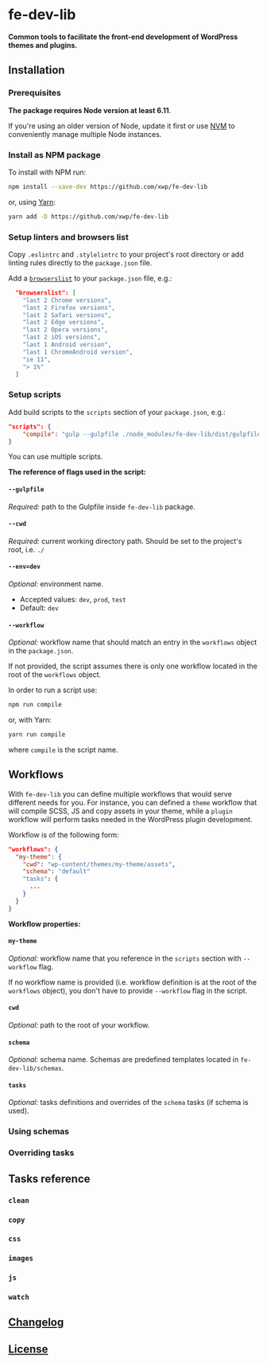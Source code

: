 fe-dev-lib
==========

**Common tools to facilitate the front-end development of WordPress themes and plugins.**

## Installation

### Prerequisites

**The package requires Node version at least 6.11**.

If you're using an older version of Node, update it first
or use [NVM](https://github.com/creationix/nvm) to conveniently manage multiple Node instances.

### Install as NPM package

To install with NPM run:

```bash
npm install --save-dev https://github.com/xwp/fe-dev-lib 
```

or, using [Yarn](https://yarnpkg.com):

```bash
yarn add -D https://github.com/xwp/fe-dev-lib 
```

### Setup linters and browsers list

Copy `.eslintrc` and `.stylelintrc` to your project's root directory or add linting rules directly to the `package.json` file.

Add a [`browserslist`](https://github.com/ai/browserslist) to your `package.json` file, e.g.:

```json
  "browserslist": [
    "last 2 Chrome versions",
    "last 2 Firefox versions",
    "last 2 Safari versions",
    "last 2 Edge versions",
    "last 2 Opera versions",
    "last 2 iOS versions",
    "last 1 Android version",
    "last 1 ChromeAndroid version",
    "ie 11",
    "> 1%"
  ]
```

### Setup scripts

Add build scripts to the `scripts` section of your `package.json`, e.g.:

```JSON
"scripts": {
    "compile": "gulp --gulpfile ./node_modules/fe-dev-lib/dist/gulpfile.js --cwd ./ --workflow=my-theme --env=dev",
}
```

You can use multiple scripts.

**The reference of flags used in the script:**

#### `--gulpfile`
*Required:* path to the Gulpfile inside `fe-dev-lib` package.

#### `--cwd`
*Required:* current working directory path. Should be set to the project's root, i.e. `./`

#### `--env=dev`
*Optional:* environment name.

* Accepted values: `dev`, `prod`, `test`
* Default: `dev`

#### `--workflow`
*Optional:* workflow name that should match an entry in the `workflows` object in the `package.json`.

If not provided, the script assumes there is only one workflow located in the root of the `workflows` object.

In order to run a script use:

```bash
npm run compile
```

or, with Yarn:

```bash
yarn run compile
```

where `compile` is the script name.

## Workflows

With `fe-dev-lib` you can define multiple workflows that would serve different needs for you.
For instance, you can defined a `theme` workflow that will compile SCSS, JS and copy assets in your theme,
while a `plugin` workflow will perform tasks needed in the WordPress plugin development.

Workflow is of the following form:

```json
"workflows": {
  "my-theme": {
    "cwd": "wp-content/themes/my-theme/assets",
    "schema": "default"
    "tasks": {
      ...
    }
  }
}
```

**Workflow properties:**

#### `my-theme`
*Optional:* workflow name that you reference in the `scripts` section with `--workflow` flag.

If no workflow name is provided (i.e. workflow definition is at the root of the `workflows` object), you don't have to provide `--workflow` flag in the script.

#### `cwd`
*Optional:* path to the root of your workflow.

#### `schema`
*Optional:* schema name.
Schemas are predefined templates located in `fe-dev-lib/schemas`.

#### `tasks`
*Optional:* tasks definitions and overrides of the `schema` tasks (if schema is used).

### Using schemas


### Overriding tasks


## Tasks reference

### `clean`
### `copy`
### `css`
### `images`
### `js`
### `watch`

## [Changelog](CHANGELOG.md)

## [License](LICENSE)
